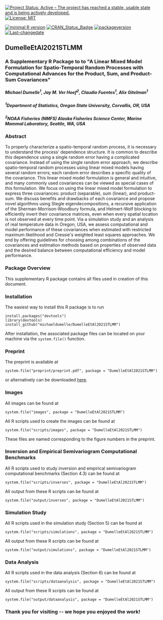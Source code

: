 [![Project Status: Active – The project has reached a stable, usable state and is being actively developed.](http://www.repostatus.org/badges/latest/active.svg)](http://www.repostatus.org/#active)
[![License: MIT](https://img.shields.io/badge/License-MIT-yellow.svg)](https://opensource.org/licenses/MIT)

[![minimal R version](https://img.shields.io/badge/R%3E%3D-2.1.0-6666ff.svg)](https://cran.r-project.org/) [![CRAN\_Status\_Badge](http://www.r-pkg.org/badges/version/kotzeb0912)](https://cran.r-project.org/) [![packageversion](https://img.shields.io/badge/Package%20version-0.0.0.9000-orange.svg?style=flat-square)](https://github.com/michaeldumelle/DumelleEtAl2021STLMM)
[![Last-changedate](https://img.shields.io/badge/last%20change-2021--01--27-blue.svg)](https://github.com/michaeldumelle/DumelleEtAl2021STLMM)

## DumelleEtAl2021STLMM

### A Supplementary R Package to to "A Linear Mixed Model Formulation for Spatio-Temporal Random Processes with Computational Advances for the Product, Sum, and Product-Sum Covariances"

##### Michael Dumelle<sup>1</sup>, Jay M. Ver Hoef<sup>2</sup>, Claudio Fuentes<sup>1</sup>, Alix Gitelman<sup>1</sup>

##### <sup>1</sup>Department of Statistics, Oregon State University, Corvallis, OR, USA
##### <sup>2</sup>NOAA Fisheries (NMFS) Alaska Fisheries Science Center, Marine Mammal Laboratory, Seattle, WA, USA

### Abstract
To properly characterize a spatio-temporal random process, it is necessary to understand the process' dependence structure. It is common to describe this dependence using a single random error having a complicated covariance. Instead of using the single random error approach, we describe spatio-temporal random processes using linear mixed models having several random errors; each random error describes a specific quality of the covariance. This linear mixed model formulation is general and intuitive, and many commonly used covariances can be viewed as special cases of this formulation. We focus on using the linear mixed model formulation to express three covariances: product (separable), sum (linear), and product-sum. We discuss benefits and drawbacks of each covariance and propose novel algorithms using Stegle eigendecompositions, a recursive application of the Sherman-Morrison-Woodbury formula, and Helmert-Wolf blocking to efficiently invert their covariance matrices, even when every spatial location is not observed at every time point. Via a simulation study and an analysis of real temperature data in Oregon, USA, we assess computational and model performance of these covariances when estimated with restricted maximum likelihood and Cressie's weighted least squares approaches. We end by offering guidelines for choosing among combinations of the covariances and estimation methods based on properties of observed data and the desired balance between computational efficiency and model performance. 

### Package Overview

This supplementary R package contains all files used in creation of this document. 

### Installation

The easiest way to install this R package is to run
```
install.packages("devtools")
library(devtools)
install_github("michaeldumelle/DumelleEtAl2021STLMM")
```

After installation, the associated package files can be located on your machine via the `system.file()` function.

### Preprint

The preprint is available at
```
system.file("preprint/preprint.pdf", package = "DumelleEtAl2021STLMM")
```

or alternatively can be downloaded [here](dummylink).

### Images

All images can be found at
```
system.file("images", package = "DumelleEtAl2021STLMM")
```

All R scripts used to create the images can be found at
```
system.file("scripts/images", package = "DumelleEtAl2021STLMM")
```

These files are named corresponding to the figure numbers in the preprint.

### Inversion and Empirical Semivariogram Computational Benchmarks

All R scripts used to study inversion and empirical semivariogram computational benchmarks (Section 4.3) can be found at
```
system.file("scripts/inverses", package = "DumelleEtAl2021STLMM")
```

All output from these R scripts can be found at
```
system.file("output/inverses", package = "DumelleEtAl2021STLMM")
```

### Simulation Study 

All R scripts used in the simulation study (Section 5) can be found at
```
system.file("scripts/simulations", package = "DumelleEtAl2021STLMM")
```

All output from these R scripts can be found at
```
system.file("output/simulations", package = "DumelleEtAl2021STLMM")
```

### Data Analysis 

All R scripts used in the data analysis (Section 6) can be found at
```
system.file("scripts/dataanalysis", package = "DumelleEtAl2021STLMM")
```

All output from these R scripts can be found at
```
system.file("output/dataanalysis", package = "DumelleEtAl2021STLMM")
```

### Thank you for visiting -- we hope you enjoyed the work!
